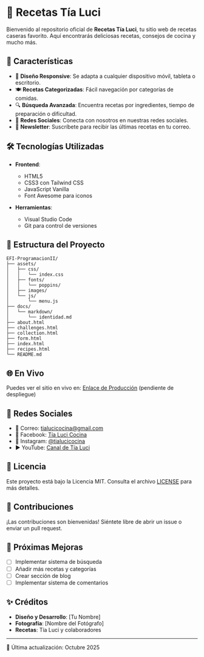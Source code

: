 # 🍳 Recetas Tía Luci

Bienvenido al repositorio oficial de **Recetas Tía Luci**, tu sitio web de recetas caseras favorito. Aquí encontrarás deliciosas recetas, consejos de cocina y mucho más.

## 🚀 Características

- 📱 **Diseño Responsive**: Se adapta a cualquier dispositivo móvil, tableta o escritorio.
- 🍽️ **Recetas Categorizadas**: Fácil navegación por categorías de comidas.
- 🔍 **Búsqueda Avanzada**: Encuentra recetas por ingredientes, tiempo de preparación o dificultad.
- 📱 **Redes Sociales**: Conecta con nosotros en nuestras redes sociales.
- 📧 **Newsletter**: Suscríbete para recibir las últimas recetas en tu correo.

## 🛠️ Tecnologías Utilizadas

- **Frontend**:
  - HTML5
  - CSS3 con Tailwind CSS
  - JavaScript Vanilla
  - Font Awesome para iconos

- **Herramientas**:
  - Visual Studio Code
  - Git para control de versiones

## 📂 Estructura del Proyecto

```
EFI-ProgramacionII/
├── assets/
│   ├── css/
│   │   └── index.css
│   ├── fonts/
│   │   └── poppins/
│   ├── images/
│   └── js/
│       └── menu.js
├── docs/
│   └── markdown/
│       └── identidad.md
├── about.html
├── challenges.html
├── collection.html
├── form.html
├── index.html
├── recipes.html
└── README.md
```

## 🌐 En Vivo

Puedes ver el sitio en vivo en: [Enlace de Producción](#) (pendiente de despliegue)

## 📱 Redes Sociales

- 📧 Correo: [tialucicocina@gmail.com](mailto:tialucicocina@gmail.com)
- 📘 Facebook: [Tía Luci Cocina](https://www.facebook.com/profile.php?id=61582620225361)
- 📸 Instagram: [@tialucicocina](https://www.instagram.com/tialucicocina/)
- ▶️ YouTube: [Canal de Tía Luci](https://www.youtube.com/channel/UCviKeqjsi0gfui2y_2-I3gg)

## 📝 Licencia

Este proyecto está bajo la Licencia MIT. Consulta el archivo [LICENSE](LICENSE) para más detalles.

## 🤝 Contribuciones

¡Las contribuciones son bienvenidas! Siéntete libre de abrir un issue o enviar un pull request.

## 📅 Próximas Mejoras

- [ ] Implementar sistema de búsqueda
- [ ] Añadir más recetas y categorías
- [ ] Crear sección de blog
- [ ] Implementar sistema de comentarios

## ✨ Créditos

- **Diseño y Desarrollo**: [Tu Nombre]
- **Fotografía**: [Nombre del Fotógrafo]
- **Recetas**: Tía Luci y colaboradores

---

📅 Última actualización: Octubre 2025

